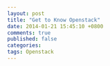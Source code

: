 ```yaml
---
layout: post
title: "Get to Know Openstack"
date: 2014-01-21 15:45:10 +0800
comments: true
published: false
categories: 
tags: Openstack
---
```

